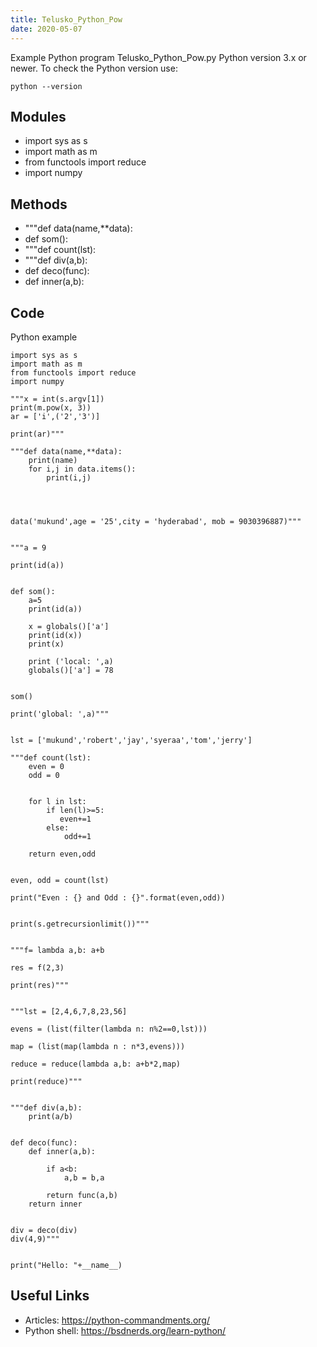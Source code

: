 ```yaml
---
title: Telusko_Python_Pow
date: 2020-05-07
---
```

Example Python program Telusko_Python_Pow.py
Python version 3.x or newer.
To check the Python version use:

    python --version

## Modules

* import sys as s
* import math as m
* from functools import reduce
* import numpy

## Methods

* """def data(name,**data):
* def som():
* """def count(lst):
* """def div(a,b):
* def deco(func):
* def inner(a,b):

## Code

Python example

    import sys as s
    import math as m
    from functools import reduce
    import numpy
    
    """x = int(s.argv[1])
    print(m.pow(x, 3))
    ar = ['i',('2','3')]
    
    print(ar)"""
    
    """def data(name,**data):
        print(name)
        for i,j in data.items():
            print(i,j)
    
    
    
    
    data('mukund',age = '25',city = 'hyderabad', mob = 9030396887)"""
    
    
    """a = 9
    
    print(id(a))
    
    
    def som():
        a=5
        print(id(a))
    
        x = globals()['a']
        print(id(x))
        print(x)
    
        print ('local: ',a)
        globals()['a'] = 78
    
    
    som()
    
    print('global: ',a)"""
    
    
    lst = ['mukund','robert','jay','syeraa','tom','jerry']
    
    """def count(lst):
        even = 0
        odd = 0
    
    
        for l in lst:
            if len(l)>=5:
               even+=1
            else:
                odd+=1
    
        return even,odd
    
    
    even, odd = count(lst)
    
    print("Even : {} and Odd : {}".format(even,odd))
    
    
    print(s.getrecursionlimit())"""
    
    
    """f= lambda a,b: a+b
    
    res = f(2,3)
    
    print(res)"""
    
    
    """lst = [2,4,6,7,8,23,56]
    
    evens = (list(filter(lambda n: n%2==0,lst)))
    
    map = (list(map(lambda n : n*3,evens)))
    
    reduce = reduce(lambda a,b: a+b*2,map)
    
    print(reduce)"""
    
    
    """def div(a,b):
        print(a/b)
    
    
    def deco(func):
        def inner(a,b):
    
            if a<b:
                a,b = b,a
    
            return func(a,b)
        return inner
    
    
    div = deco(div)
    div(4,9)"""
    
    
    print("Hello: "+__name__)
    

## Useful Links

- Articles: https://python-commandments.org/
- Python shell: https://bsdnerds.org/learn-python/
